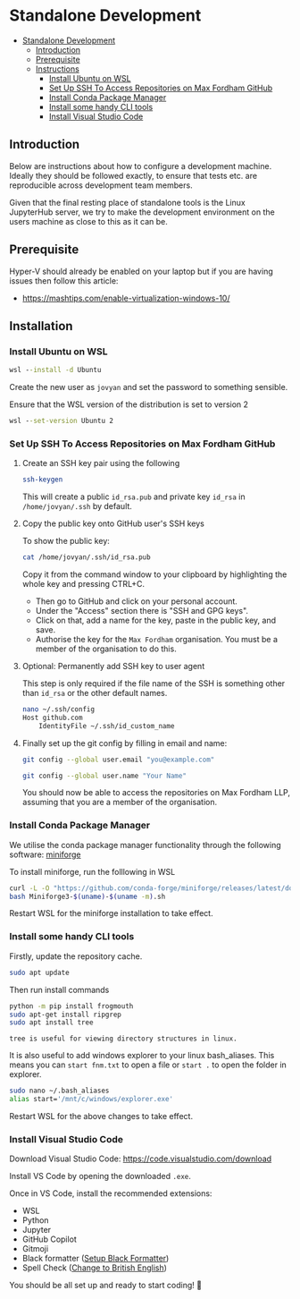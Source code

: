 
# Standalone Development

- [Standalone Development](#standalone-development)
  - [Introduction](#introduction)
  - [Prerequisite](#prerequisite)
  - [Instructions](#instructions)
    - [Install Ubuntu on WSL](#install-ubuntu-on-wsl)
    - [Set Up SSH To Access Repositories on Max Fordham GitHub](#set-up-ssh-to-access-repositories-on-max-fordham-github)
    - [Install Conda Package Manager](#install-conda-package-manager)
    - [Install some handy CLI tools](#install-some-handy-cli-tools)
    - [Install Visual Studio Code](#install-visual-studio-code)

## Introduction

Below are instructions about how to configure a development machine. Ideally they should
be followed exactly, to ensure that tests etc. are reproducible across development team
members.

Given that the final resting place of standalone tools is the Linux JupyterHub server,
we try to make the development environment on the users machine as close to this as
it can be.

## Prerequisite

Hyper-V should already be enabled on your laptop but if you are having issues then follow this article:
- https://mashtips.com/enable-virtualization-windows-10/

## Installation

### Install Ubuntu on WSL

```cmd
wsl --install -d Ubuntu
```

Create the new user as `jovyan` and set the password to something sensible.

Ensure that the WSL version of the distribution is set to version 2

```cmd
wsl --set-version Ubuntu 2
```

### Set Up SSH To Access Repositories on Max Fordham GitHub

1. Create an SSH key pair using the following

    ```bash
    ssh-keygen
    ```
	
    This will create a public `id_rsa.pub` and private key `id_rsa` in `/home/jovyan/.ssh` by default.
        
2. Copy the public key onto GitHub user's SSH keys
	
    To show the public key:

    ```bash
    cat /home/jovyan/.ssh/id_rsa.pub
    ```
        
    Copy it from the command window to your clipboard by highlighting the whole key and pressing CTRL+C.

    - Then go to GitHub and click on your personal account. 
    - Under the "Access" section there is "SSH and GPG keys".
    - Click on that, add a name for the key, paste in the public key, and save.
    - Authorise the key for the `Max Fordham` organisation. You must be a member of the organisation to do this.

3. Optional: Permanently add SSH key to user agent

    This step is only required if the file name of the SSH is something other than `id_rsa` or the other default names.

    ```bash
    nano ~/.ssh/config
    Host github.com
        IdentityFile ~/.ssh/id_custom_name
    ```

4. Finally set up the git config by filling in email and name:

    ```bash
    git config --global user.email "you@example.com"
    ```

    ```bash
    git config --global user.name "Your Name"
    ```

    You should now be able to access the repositories on Max Fordham LLP, assuming that you are a member of the organisation.

### Install Conda Package Manager

We utilise the conda package manager functionality through the following software: [miniforge](https://github.com/conda-forge/miniforge) 

To install miniforge, run the folllowing in WSL

```bash
curl -L -O "https://github.com/conda-forge/miniforge/releases/latest/download/Miniforge3-$(uname)-$(uname -m).sh"
bash Miniforge3-$(uname)-$(uname -m).sh
```

Restart WSL for the miniforge installation to take effect.

### Install some handy CLI tools

Firstly, update the repository cache.

```bash
sudo apt update
```

Then run install commands

```bash
python -m pip install frogmouth
sudo apt-get install ripgrep
sudo apt install tree
```

```{note}
tree is useful for viewing directory structures in linux.
```

It is also useful to add windows explorer to your linux bash_aliases. This means you can `start fnm.txt` to open a file or `start .` to open the folder in explorer.

```bash
sudo nano ~/.bash_aliases
alias start='/mnt/c/windows/explorer.exe'
```

Restart WSL for the above changes to take effect.

### Install Visual Studio Code

Download Visual Studio Code: https://code.visualstudio.com/download

Install VS Code by opening the downloaded `.exe`.

Once in VS Code, install the recommended extensions:

- WSL
- Python
- Jupyter
- GitHub Copilot
- Gitmoji
- Black formatter ([Setup Black Formatter](https://code.visualstudio.com/docs/python/formatting))
- Spell Check ([Change to British English](https://marketplace.visualstudio.com/items?itemName=streetsidesoftware.code-spell-checker-british-english#:~:text=Enable%20British%20English%20Dictionary,or%20in%20just%20the%20Workspace.))

You should be all set up and ready to start coding! 🚀